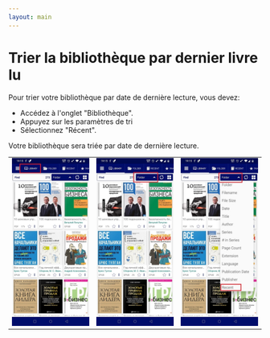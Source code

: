 ```yaml
---
layout: main
---
```


# Trier la bibliothèque par dernier livre lu


Pour trier votre bibliothèque par date de dernière lecture, vous devez:

* Accédez à l'onglet &quot;Bibliothèque&quot;.
* Appuyez sur les paramètres de tri
* Sélectionnez &quot;Récent&quot;.

Votre bibliothèque sera triée par date de dernière lecture.

||||
|-|-|-|
|![](1.jpg)|![](2.jpg)|![](3.jpg)|
